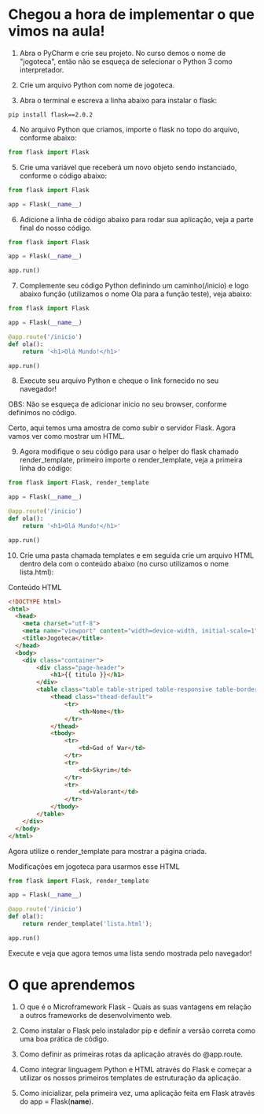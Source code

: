 # Chegou a hora de implementar o que vimos na aula!

1) Abra o PyCharm e crie seu projeto. No curso demos o nome de "jogoteca", então não se esqueça de selecionar o Python 3 como interpretador.

2) Crie um arquivo Python com nome de jogoteca.

3) Abra o terminal e escreva a linha abaixo para instalar o flask:

```shell
pip install flask==2.0.2
```

4) No arquivo Python que criamos, importe o flask no topo do arquivo, conforme abaixo:
```python
from flask import Flask
```

5) Crie uma variável que receberá um novo objeto sendo instanciado, conforme o código abaixo:
```python
from flask import Flask

app = Flask(__name__)
```

6) Adicione a linha de código abaixo para rodar sua aplicação, veja a parte final do nosso código.
```python
from flask import Flask

app = Flask(__name__)

app.run()
```

7) Complemente seu código Python definindo um caminho(/inicio) e logo abaixo função (utilizamos o nome Ola para a função teste), veja abaixo:
```python
from flask import Flask

app = Flask(__name__)

@app.route('/inicio')
def ola():
    return '<h1>Olá Mundo!</h1>'

app.run()
```

8) Execute seu arquivo Python e cheque o link fornecido no seu navegador!

OBS: Não se esqueça de adicionar inicio no seu browser, conforme definimos no código.

Certo, aqui temos uma amostra de como subir o servidor Flask. Agora vamos ver como mostrar um HTML.

9) Agora modifique o seu código para usar o helper do flask chamado render_template, primeiro importe o render_template, veja a primeira linha do código:
```python
from flask import Flask, render_template

app = Flask(__name__)

@app.route('/inicio')
def ola():
    return '<h1>Olá Mundo!</h1>'

app.run()
```

10) Crie uma pasta chamada templates e em seguida crie um arquivo HTML dentro dela com o conteúdo abaixo (no curso utilizamos o nome lista.html):

Conteúdo HTML

```html
<!DOCTYPE html>
<html>
  <head>
    <meta charset="utf-8">
    <meta name="viewport" content="width=device-width, initial-scale=1">
    <title>Jogoteca</title>
  </head>
  <body>
    <div class="container">
        <div class="page-header">
            <h1>{{ titulo }}</h1>
        </div>
        <table class="table table-striped table-responsive table-bordered">
            <thead class="thead-default">
                <tr>
                    <th>Nome</th>
                </tr>
            </thead>
            <tbody>
                <tr>
                    <td>God of War</td>
                </tr>
                <tr>
                    <td>Skyrim</td>
                </tr>
                <tr>
                    <td>Valorant</td>
                </tr>
            </tbody>
        </table>
    </div>
  </body>
</html>
```

Agora utilize o render_template para mostrar a página criada.

Modificações em jogoteca para usarmos esse HTML
```python
from flask import Flask, render_template

app = Flask(__name__)

@app.route('/inicio')
def ola():
    return render_template('lista.html');

app.run()
```

Execute e veja que agora temos uma lista sendo mostrada pelo navegador!

<h1>O que aprendemos </h1>

1) O que é o Microframework Flask - Quais as suas vantagens em relação a outros frameworks de desenvolvimento web.

2) Como instalar o Flask pelo instalador pip e definir a versão correta como uma boa prática de código.

3) Como definir as primeiras rotas da aplicação através do @app.route.

4) Como integrar linguagem Python e HTML através do Flask e começar a utilizar os nossos primeiros templates de estruturação da aplicação.

5) Como inicializar, pela primeira vez, uma aplicação feita em Flask através do app = Flask(__name__).